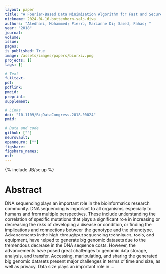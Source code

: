 ```yaml
---
layout: paper
title: "A Fourier-Based Data Minimization Algorithm for Fast and Secure Transfer of Big Genomic Datasets"
nickname: 2024-04-16-bottenhorn-salo-diva
authors: "Aledhari, Mohammed; Pierro, Marianne Di; Saeed, Fahad; "
year: "2018"
journal: 
volume: 
issue:
pages: 
is_published: True
image: /assets/images/papers/biorxiv.png
projects: []
tags: []

# Text
fulltext:
pdf:
pdflink:
pmcid:
preprint: 
supplement:

# Links
doi: "10.1109/BigDataCongress.2018.00024"
pmid:

# Data and code
github: [""]
neurovault:
openneuro: [""]
figshare:
figshare_names:
osf:
---
```

{% include JB/setup %}

# Abstract

DNA sequencing plays an important role in the bioinformatics research community. DNA sequencing is important to all organisms, especially to humans and from multiple perspectives. These include understanding the correlation of specific mutations that plays a significant role in increasing or decreasing the risks of developing a disease or condition, or finding the implications and connections between the genotype and the phenotype. Advancements in the high-throughput sequencing techniques, tools, and equipment, have helped to generate big genomic datasets due to the tremendous decrease in the DNA sequence costs. However, the advancements have posed great challenges to genomic data storage, analysis, and transfer. Accessing, manipulating, and sharing the generated big genomic datasets present major challenges in terms of time and size, as well as privacy. Data size plays an important role in …
